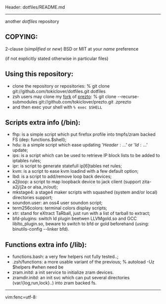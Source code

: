 Header: dotfiles/README.md

---

another _dotfiles_ repository

## COPYING:

2-clause (*simplified* or *new*) BSD or MIT at your *name* preference

(if not explicitly stated otherwise in particular files)

## Using this repository:

* clone the repository or repositories: 
	% git clone git://github.com/tokiclover/dotfiles.git dotfiles
* zsh users may clone my [fork][1] of [prezto][2]: 
	% git clone --recurse-submodules git://github.com/tokiclover/prezto.git .zprezto
* and then exec your shell with `% exec $SHELL`

## Scripts extra info (/bin):

* fhp: is a simple script which put firefox profile into tmpfs/zram backed FS (dep: functions.$shell);
* hdu: is a simple script which ease updating '$Header:...$' or '$Id:...$' update;
* ips: is a script which can be used to retrieve IP block lists to be added to iptables rules;
* ipr: is script to generate statefull ip[6]tables net rules;
* kvm: is a script to ease kvm loadind with a few default option;
* lbd: is a script to add/remove loop back devices;
* a2jloop: a script to map loopback device to jack client (support zita-a2j/j2a or alsa_in/out);
* mkstage4: a stage4 maker scripts with squashed (system and/or local) directories support;
* soundon.user: an oss4 user soundon script;
* term256colors: terminal colors display scripts;
* xtr: stand for eXtract TaRball, just run with a list of tarball to extract;
* bfd-plugins: switch ld plugin beetwen LLVMgold.so and GCC liblto_plugin.so,
  beware to switch to bfd or gold beforehand (using: binutils-config --linker bfd).

## Functions extra info (/lib):

* functions.bash: a very few helpers not fully tested..;
* .zsh/functions: a more usable variant of the previous;
	% autoload -Uz $helpers #when need be
* zram.initd: a init service to initialize zram devices.
* zramdir.initd: an init svc which can put several directories
  (var/{log,run,lock}..) into zram backed fs.

[1]: https://github.com/tokiclover/prezto
[2]: https://github.com/sorin-ionescu/prezto

---
vim:fenc=utf-8:
